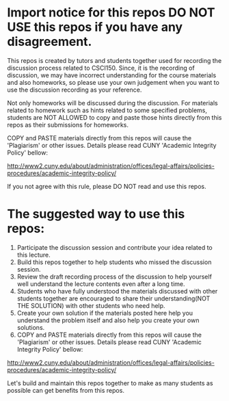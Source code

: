 # Import notice for this repos DO NOT USE this repos if you have any disagreement. 


This repos is created by tutors and students together used for recording the discussion process related to CSCI150. Since, it is the recording of discussion, we may have incorrect understanding for the course materials and also homeworks, so please use your own judgement when you want to use the discussion recording as your reference. 

Not only homeworks will be discussed during the discussion. For materials related to homework such as hints related to some specified problems, students are NOT ALLOWED to copy and paste those hints directly from this repos as their submissions for homeworks.  

COPY and PASTE materials directly from this repos will cause the 'Plagiarism' or other issues. Details please read CUNY 'Academic Integrity Policy' bellow:     

http://www2.cuny.edu/about/administration/offices/legal-affairs/policies-procedures/academic-integrity-policy/


If you not agree with this rule, please DO NOT read and use this repos.    

# The suggested way to use this repos:  
1. Participate the discussion session and contribute your idea related to this lecture.    
2. Build this repos together to help students who missed the discussion session.    
3. Review the draft recording process of the discussion to help yourself well understand the lecture contents even after a long time.    
4. Students who have fully understood the materials discussed with other students together are encouraged to share their understanding(NOT THE SOLUTION) with other students who need help.    
5. Create your own solution if the materials posted here help you understand the problem itself and also help you create your own solutions.  
6. COPY and PASTE materials directly from this repos will cause the 'Plagiarism' or other issues. Details please read CUNY 'Academic Integrity Policy' bellow:   

http://www2.cuny.edu/about/administration/offices/legal-affairs/policies-procedures/academic-integrity-policy/


Let's build and maintain this repos together to make as many students as possible can get benefits from this repos.  


